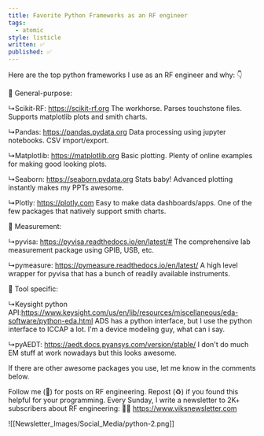 ```yaml
---
title: Favorite Python Frameworks as an RF engineer
tags:
  - atomic
style: listicle
written: ✅
published: ✅
---
```

Here are the top python frameworks I use as an RF engineer and why: 👇

🔧 General-purpose:

↳Scikit-RF: https://scikit-rf.org
The workhorse. Parses touchstone files. Supports matplotlib plots and smith charts.

↳Pandas: https://pandas.pydata.org
Data processing using jupyter notebooks. CSV import/export.

↳Matplotlib: https://matplotlib.org
Basic plotting. Plenty of online examples for making good looking plots.

↳Seaborn: https://seaborn.pydata.org
Stats baby! Advanced plotting instantly makes my PPTs awesome.

↳Plotly: https://plotly.com
Easy to make data dashboards/apps. One of the few packages that natively support smith charts.

📏 Measurement:

↳pyvisa: https://pyvisa.readthedocs.io/en/latest/#
The comprehensive lab measurement package using GPIB, USB, etc. 

↳pymeasure: https://pymeasure.readthedocs.io/en/latest/
A high level wrapper for pyvisa that has a bunch of readily available instruments.

🤌 Tool specific:

↳Keysight python API:https://www.keysight.com/us/en/lib/resources/miscellaneous/eda-software/python-eda.html
ADS has a python interface, but I use the python interface to ICCAP a lot.
I'm a device modeling guy, what can i say.

↳pyAEDT: https://aedt.docs.pyansys.com/version/stable/
I don't do much EM stuff at work nowadays but this looks awesome.

If there are other awesome packages you use, let me know in the comments below.

Follow me (🔔) for posts on RF engineering.
Repost (♻️) if you found this helpful for your programming.
Every Sunday, I write a newsletter to 2K+ subscribers about RF engineering: ✍🏼
https://www.viksnewsletter.com

![[Newsletter_Images/Social_Media/python-2.png]]
